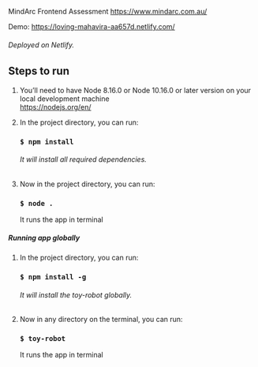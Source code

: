 MindArc Frontend Assessment https://www.mindarc.com.au/ <br>


Demo: https://loving-mahavira-aa657d.netlify.com/
###### Deployed on Netlify.

## Steps to run

1. You’ll need to have Node 8.16.0 or Node 10.16.0 or later version on your local development machine<br>
    https://nodejs.org/en/

2. In the project directory, you can run:<br>

    ### `$ npm install`
    ###### It will install all required dependencies.

3. Now in the project directory, you can run:

    ### `$ node .`

    It runs the app in terminal

##### Running app globally
1. In the project directory, you can run:<br>

    ### `$ npm install -g`
    ###### It will install the toy-robot globally.

2. Now in any directory on the terminal, you can run:

    ### `$ toy-robot`

    It runs the app in terminal

 
